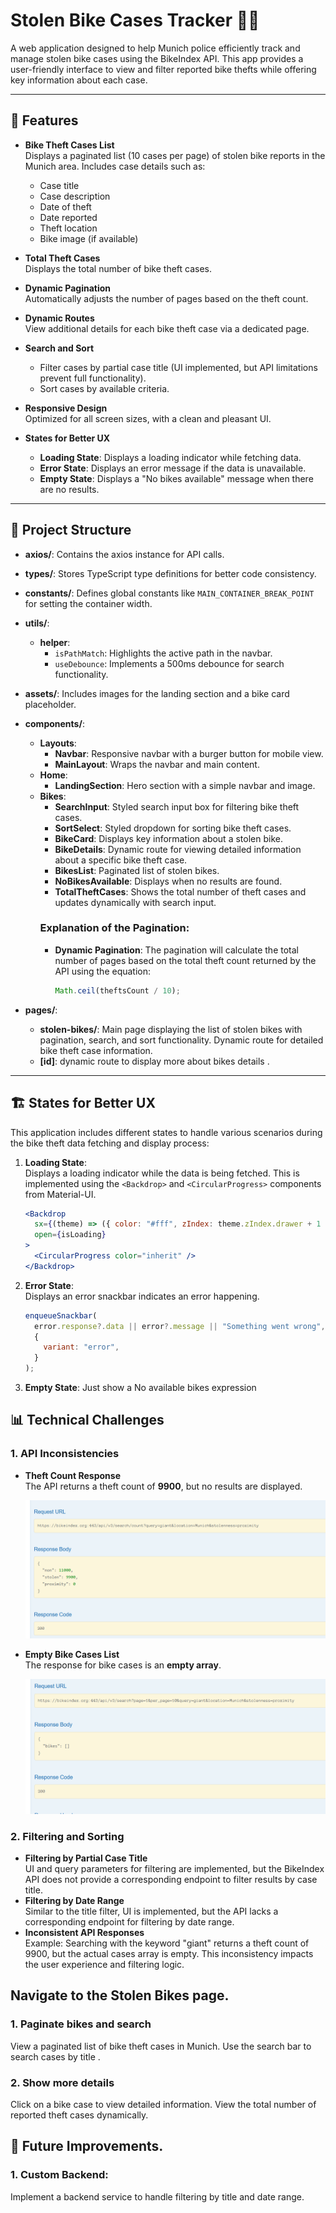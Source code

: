 # Stolen Bike Cases Tracker 🚴‍♂️

A web application designed to help Munich police efficiently track and manage stolen bike cases using the BikeIndex API. This app provides a user-friendly interface to view and filter reported bike thefts while offering key information about each case.

---

## 🚀 Features

- **Bike Theft Cases List**  
  Displays a paginated list (10 cases per page) of stolen bike reports in the Munich area. Includes case details such as:

  - Case title
  - Case description
  - Date of theft
  - Date reported
  - Theft location
  - Bike image (if available)

- **Total Theft Cases**  
  Displays the total number of bike theft cases.

- **Dynamic Pagination**  
  Automatically adjusts the number of pages based on the theft count.

- **Dynamic Routes**  
  View additional details for each bike theft case via a dedicated page.

- **Search and Sort**

  - Filter cases by partial case title (UI implemented, but API limitations prevent full functionality).
  - Sort cases by available criteria.

- **Responsive Design**  
  Optimized for all screen sizes, with a clean and pleasant UI.

- **States for Better UX**
  - **Loading State**: Displays a loading indicator while fetching data.
  - **Error State**: Displays an error message if the data is unavailable.
  - **Empty State**: Displays a "No bikes available" message when there are no results.

---

## 📂 Project Structure

- **axios/**: Contains the axios instance for API calls.
- **types/**: Stores TypeScript type definitions for better code consistency.
- **constants/**: Defines global constants like `MAIN_CONTAINER_BREAK_POINT` for setting the container width.
- **utils/**:
  - **helper**:
    - `isPathMatch`: Highlights the active path in the navbar.
    - `useDebounce`: Implements a 500ms debounce for search functionality.
- **assets/**: Includes images for the landing section and a bike card placeholder.
- **components/**:

  - **Layouts**:
    - **Navbar**: Responsive navbar with a burger button for mobile view.
    - **MainLayout**: Wraps the navbar and main content.
  - **Home**:
    - **LandingSection**: Hero section with a simple navbar and image.
  - **Bikes**:
    - **SearchInput**: Styled search input box for filtering bike theft cases.
    - **SortSelect**: Styled dropdown for sorting bike theft cases.
    - **BikeCard**: Displays key information about a stolen bike.
    - **BikeDetails**: Dynamic route for viewing detailed information about a specific bike theft case.
    - **BikesList**: Paginated list of stolen bikes.
    - **NoBikesAvailable**: Displays when no results are found.
    - **TotalTheftCases**: Shows the total number of theft cases and updates dynamically with search input.
    ### Explanation of the Pagination:
    - **Dynamic Pagination**: The pagination will calculate the total number of pages based on the total theft count returned by the API using the equation:
      ```js
      Math.ceil(theftsCount / 10);
      ```

- **pages/**:
  - **stolen-bikes/**: Main page displaying the list of stolen bikes with pagination, search, and sort functionality. Dynamic route for detailed bike theft case information.
  - **[id]**: dynamic route to display more about bikes details .

---

## 🏗️ States for Better UX

This application includes different states to handle various scenarios during the bike theft data fetching and display process:

1. **Loading State**:  
   Displays a loading indicator while the data is being fetched. This is implemented using the `<Backdrop>` and `<CircularProgress>` components from Material-UI.

   ```jsx
   <Backdrop
     sx={(theme) => ({ color: "#fff", zIndex: theme.zIndex.drawer + 1 })}
     open={isLoading}
   >
     <CircularProgress color="inherit" />
   </Backdrop>
   ```

2. **Error State**:  
   Displays an error snackbar indicates an error happening.

   ```jsx
   enqueueSnackbar(
     error.response?.data || error?.message || "Something went wrong",
     {
       variant: "error",
     }
   );
   ```

3. **Empty State**:
   Just show a No available bikes expression

## 📊 Technical Challenges

### 1. **API Inconsistencies**

- **Theft Count Response**  
  The API returns a theft count of **9900**, but no results are displayed.

  ![API Theft Count Response](./public/assets/images/search-giant-count.png)

- **Empty Bike Cases List**  
  The response for bike cases is an **empty array**.

  ![Empty Bike Cases List](./public/assets/images/search-giant-empty.png)

### 2. **Filtering and Sorting**

- **Filtering by Partial Case Title**  
  UI and query parameters for filtering are implemented, but the BikeIndex API does not provide a corresponding endpoint to filter results by case title.
- **Filtering by Date Range**  
  Similar to the title filter, UI is implemented, but the API lacks a corresponding endpoint for filtering by date range.
- **Inconsistent API Responses**  
  Example: Searching with the keyword "giant" returns a theft count of 9900, but the actual cases array is empty. This inconsistency impacts the user experience and filtering logic.

## Navigate to the Stolen Bikes page.

### 1. **Paginate bikes and search**

View a paginated list of bike theft cases in Munich.
Use the search bar to search cases by title .

### 2. **Show more details**

Click on a bike case to view detailed information.
View the total number of reported theft cases dynamically.

## 🔮 Future Improvements.

### 1. **Custom Backend:**

Implement a backend service to handle filtering by title and date range.
